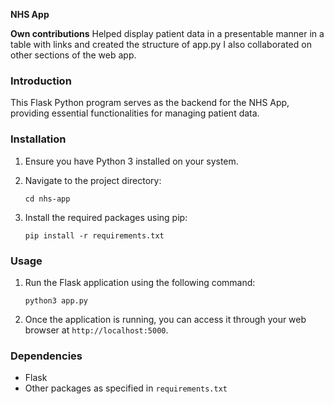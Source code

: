 **NHS App**

**Own contributions**
Helped display patient data in a presentable manner in a table with links and created the structure of app.py 
I also collaborated on other sections of the web app.

### Introduction

This Flask Python program serves as the backend for the NHS App, providing essential functionalities for managing patient data.

### Installation

1. Ensure you have Python 3 installed on your system.

2. Navigate to the project directory:
   ```
   cd nhs-app
   ```
3. Install the required packages using pip:
   ```
   pip install -r requirements.txt
   ```

### Usage

1. Run the Flask application using the following command:
   ```
   python3 app.py
   ```
2. Once the application is running, you can access it through your web browser at `http://localhost:5000`.

### Dependencies

- Flask
- Other packages as specified in `requirements.txt`


